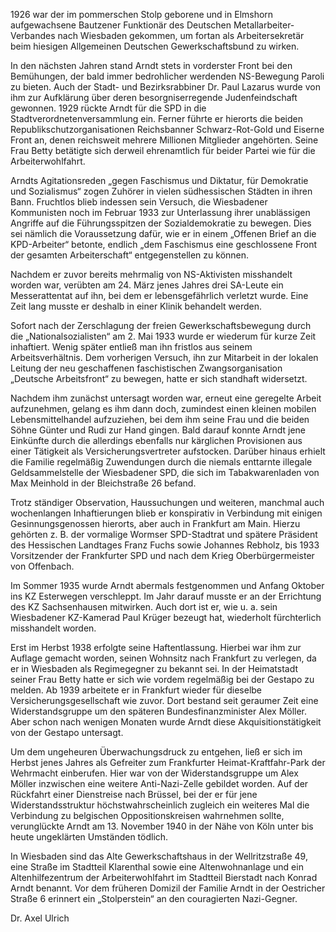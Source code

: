 1926 war der im pommerschen Stolp geborene und in Elmshorn aufgewachsene
Bautzener Funktionär des Deutschen Metallarbeiter-Verbandes nach
Wiesbaden gekommen, um fortan als Arbeitersekretär beim hiesigen
Allgemeinen Deutschen Gewerkschaftsbund zu wirken.

In den nächsten Jahren stand Arndt stets in vorderster Front bei den
Bemühungen, der bald immer bedrohlicher werdenden NS-Bewegung Paroli zu
bieten. Auch der Stadt- und Bezirksrabbiner Dr. Paul Lazarus wurde von
ihm zur Aufklärung über deren besorgniserregende Judenfeindschaft
gewonnen. 1929 rückte Arndt für die SPD in die
Stadtverordnetenversammlung ein. Ferner führte er hierorts die beiden
Republikschutzorganisationen Reichsbanner Schwarz-Rot-Gold und Eiserne
Front an, denen reichsweit mehrere Millionen Mitglieder angehörten.
Seine Frau Betty betätigte sich derweil ehrenamtlich für beider Partei
wie für die Arbeiterwohlfahrt.

Arndts Agitationsreden „gegen Faschismus und Diktatur, für Demokratie
und Sozialismus“ zogen Zuhörer in vielen südhessischen Städten in ihren
Bann. Fruchtlos blieb indessen sein Versuch, die Wiesbadener Kommunisten
noch im Februar 1933 zur Unterlassung ihrer unablässigen Angriffe auf
die Führungsspitzen der Sozialdemokratie zu bewegen. Dies sei nämlich
die Voraussetzung dafür, wie er in einem „Offenen Brief an die
KPD-Arbeiter“ betonte, endlich „dem Faschismus eine geschlossene Front
der gesamten Arbeiterschaft“ entgegenstellen zu können.

Nachdem er zuvor bereits mehrmalig von NS-Aktivisten misshandelt worden
war, verübten am 24. März jenes Jahres drei SA-Leute ein Messerattentat
auf ihn, bei dem er lebensgefährlich verletzt wurde. Eine Zeit lang
musste er deshalb in einer Klinik behandelt werden.

Sofort nach der Zerschlagung der freien Gewerkschaftsbewegung durch die
„Nationalsozialisten“ am 2. Mai 1933 wurde er wiederum für kurze Zeit
inhaftiert. Wenig später entließ man ihn fristlos aus seinem
Arbeitsverhältnis. Dem vorherigen Versuch, ihn zur Mitarbeit in der
lokalen Leitung der neu geschaffenen faschistischen Zwangsorganisation
„Deutsche Arbeitsfront“ zu bewegen, hatte er sich standhaft widersetzt.

Nachdem ihm zunächst untersagt worden war, erneut eine geregelte Arbeit
aufzunehmen, gelang es ihm dann doch, zumindest einen kleinen mobilen
Lebensmittelhandel aufzuziehen, bei dem ihm seine Frau und die beiden
Söhne Günter und Rudi zur Hand gingen. Bald darauf konnte Arndt jene
Einkünfte durch die allerdings ebenfalls nur kärglichen Provisionen aus
einer Tätigkeit als Versicherungsvertreter aufstocken. Darüber hinaus
erhielt die Familie regelmäßig Zuwendungen durch die niemals enttarnte
illegale Geldsammelstelle der Wiesbadener SPD, die sich im
Tabakwarenladen von Max Meinhold in der Bleichstraße 26 befand.

Trotz ständiger Observation, Haussuchungen und weiteren, manchmal auch
wochenlangen Inhaftierungen blieb er konspirativ in Verbindung mit
einigen Gesinnungsgenossen hierorts, aber auch in Frankfurt am Main.
Hierzu gehörten z. B. der vormalige Wormser SPD-Stadtrat und spätere
Präsident des Hessischen Landtages Franz Fuchs sowie Johannes Rebholz,
bis 1933 Vorsitzender der Frankfurter SPD und nach dem Krieg
Oberbürgermeister von Offenbach.

Im Sommer 1935 wurde Arndt abermals festgenommen und Anfang Oktober ins
KZ Esterwegen verschleppt. Im Jahr darauf musste er an der Errichtung
des KZ Sachsenhausen mitwirken. Auch dort ist er, wie u. a. sein
Wiesbadener KZ-Kamerad Paul Krüger bezeugt hat, wiederholt fürchterlich
misshandelt worden.

Erst im Herbst 1938 erfolgte seine Haftentlassung. Hierbei war ihm zur
Auflage gemacht worden, seinen Wohnsitz nach Frankfurt zu verlegen, da
er in Wiesbaden als Regimegegner zu bekannt sei. In der Heimatstadt
seiner Frau Betty hatte er sich wie vordem regelmäßig bei der Gestapo zu
melden. Ab 1939 arbeitete er in Frankfurt wieder für dieselbe
Versicherungsgesellschaft wie zuvor. Dort bestand seit geraumer Zeit
eine Widerstandsgruppe um den späteren Bundesfinanzminister Alex Möller.
Aber schon nach wenigen Monaten wurde Arndt diese Akquisitionstätigkeit
von der Gestapo untersagt.

Um dem ungeheuren Überwachungsdruck zu entgehen, ließ er sich im Herbst
jenes Jahres als Gefreiter zum Frankfurter Heimat-Kraftfahr-Park der
Wehrmacht einberufen. Hier war von der Widerstandsgruppe um Alex Möller
inzwischen eine weitere Anti-Nazi-Zelle gebildet worden. Auf der
Rückfahrt einer Dienstreise nach Brüssel, bei der er für jene
Widerstandsstruktur höchstwahrscheinlich zugleich ein weiteres Mal die
Verbindung zu belgischen Oppositionskreisen wahrnehmen sollte,
verunglückte Arndt am 13. November 1940 in der Nähe von Köln unter bis
heute ungeklärten Umständen tödlich.

In Wiesbaden sind das Alte Gewerkschaftshaus in der Wellritzstraße 49,
eine Straße im Stadtteil Klarenthal sowie eine Altenwohnanlage und ein
Altenhilfezentrum der Arbeiterwohlfahrt im Stadtteil Bierstadt nach
Konrad Arndt benannt. Vor dem früheren Domizil der Familie Arndt in der
Oestricher Straße 6 erinnert ein „Stolperstein“ an den couragierten
Nazi-Gegner.

Dr. Axel Ulrich
